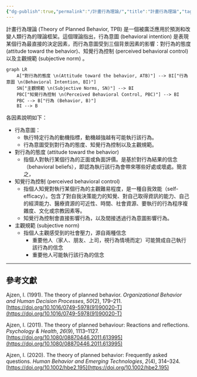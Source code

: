 ```yaml
---
{"dg-publish":true,"permalink":"/計畫行為理論/","title":"計畫行為理論","tags":["terms","behavior","motivation","attitude"],"created":"2025-01-20T11:57","updated":"2025-01-20T15:22"}
---
```




計畫行為理論 (Theory of Planned Behavior, TPB) 是一個被廣泛應用於預測和改變人類行為的理論框架。這個理論指出，行為意圖 (behavioral intention) 是表現某個行為最直接的決定因素，而行為意圖受到三個背景因素的影響：對行為的態度 (attitude toward the behavior)、知覺行為控制 (perceived behavioral control)以及主觀規範 (subjective norm) 。


```mermaid
graph LR
    A["對行為的態度 \n(Attitude toward the behavior, ATB)"] --> BI["行為意圖 \n(Behavioral Intention, BI)"]
    SN["主觀規範 \n(Subjective Norms, SN)"] --> BI
    PBC["知覺行為控制 \n(Perceived Behavioral Control, PBC)"] --> BI
    PBC --> B["行為 (Behavior, B)"]
    BI --> B

```


各因素說明如下：
- 行為意圖：
	- 執行特定行為的動機指標，動機越強越有可能執行該行為。
	- 行為意圖受到對行為的態度、知覺行為控制以及主觀規範。
- 對行為的態度 (attitude toward the behavior)
	- 指個人對執行某個行為的正面或負面評價。是基於對行為結果的信念（behavioral beliefs），即認為執行該行為會帶來哪些好處或壞處。簡言之，
- 知覺行為控制 (perceived behavioral control)
	- 指個人知覺對執行某個行為的主觀難易程度，是一種自我效能（self-efficacy）。包含了對自我決策能力的知覺、對自己取得資訊的能力、自己的經濟能力、醫療資源的可近性、時間、社會資源、要執行的行為程序複雜度、文化或宗教因素等。
	- 知覺行為控制會直接影響行為，以及間接透過行為意圖影響行為。
- 主觀規範 (subjective norm)
	- 指個人主觀感受到的社會壓力，源自兩種信念
		- 重要他人（家人、朋友、上司，視行為情境而定）可能贊成自己執行該行為的信念
		- 重要他人可能執行該行為的信念


---

## 參考文獻

Ajzen, I. (1991). The theory of planned behavior. _Organizational Behavior and Human Decision Processes_, _50_(2), 179–211. [https://doi.org/10.1016/0749-5978(91)90020-T](https://doi.org/10.1016/0749-5978(91)90020-T)

Ajzen, I. (2011). The theory of planned behaviour: Reactions and reflections. _Psychology & Health_, _26_(9), 1113–1127. [https://doi.org/10.1080/08870446.2011.613995](https://doi.org/10.1080/08870446.2011.613995)

Ajzen, I. (2020). The theory of planned behavior: Frequently asked questions. _Human Behavior and Emerging Technologies_, _2_(4), 314–324. [https://doi.org/10.1002/hbe2.195](https://doi.org/10.1002/hbe2.195)